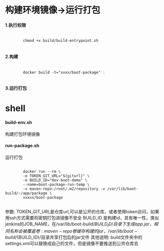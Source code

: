 # 构建环境镜像->运行打包
#### 1.执行权限
<pre>
    <code>
        chmod +x build/build-entrypoint.sh
    </code>
</pre>
#### 2.构建
<pre>
    <code>
        docker build -t="xxxx/boot-package" .
    </code>
</pre>
#### 3.运行打包

# shell
#### build-env.sh
构建打包环境镜像
#### run-package.sh
运行打包

<pre>
    <code>
        docker run --rm \
        -e TOKEN_GIT_URL="${giturl}" \
        -e BUILD_ID="dev-boot-demo" \
        --name=boot-package-run-temp \
        -v maven-repo:/root/.m2/repository -v /var/lib/boot-build/:/app/package \
        xxxxx/boot-package
    </code>
</pre>
参数:
TOKEN_GIT_URL是仓库url,可以是公开的仓库，或者使用token访问，如果用ssh方式需要将密钥打包进镜像不安全
BUILD_ID 是构建id，具有唯一性，类似jenkins的JOB_NAME，在/var/lib/boot-build/${BUILD_ID}/目录下生成app.jar，相同名称会被覆盖
卷:
maven-repo卷缓存构建的jar，/var/lib/boot-build/${BUILD_ID}/目录共享打包后的jar文件
其他说明:
build文件夹中的settings.xml可以替换成自己的文件，但是镜像不要推送到公共仓库去